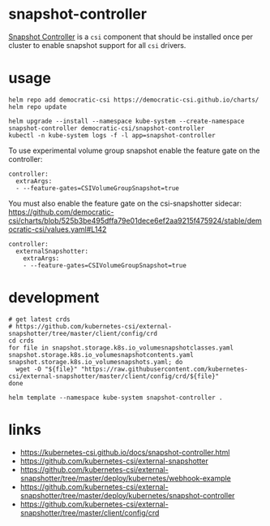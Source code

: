 # snapshot-controller

[Snapshot Controller](https://kubernetes-csi.github.io/docs/snapshot-controller.html)
is a `csi` component that should be installed once per cluster to enable
snapshot support for all `csi` drivers.

# usage

```
helm repo add democratic-csi https://democratic-csi.github.io/charts/
helm repo update

helm upgrade --install --namespace kube-system --create-namespace snapshot-controller democratic-csi/snapshot-controller
kubectl -n kube-system logs -f -l app=snapshot-controller
```

To use experimental volume group snapshot enable the feature gate on the controller:

```
controller:
  extraArgs:
  - --feature-gates=CSIVolumeGroupSnapshot=true
```

You must also enable the feature gate on the csi-snapshotter sidecar: https://github.com/democratic-csi/charts/blob/525b3be495dffa79e01dece6ef2aa9215f475924/stable/democratic-csi/values.yaml#L142

```
controller:
  externalSnapshotter:
    extraArgs:
    - --feature-gates=CSIVolumeGroupSnapshot=true
```

# development

```
# get latest crds
# https://github.com/kubernetes-csi/external-snapshotter/tree/master/client/config/crd
cd crds
for file in snapshot.storage.k8s.io_volumesnapshotclasses.yaml snapshot.storage.k8s.io_volumesnapshotcontents.yaml snapshot.storage.k8s.io_volumesnapshots.yaml; do
  wget -O "${file}" "https://raw.githubusercontent.com/kubernetes-csi/external-snapshotter/master/client/config/crd/${file}"
done

helm template --namespace kube-system snapshot-controller .
```

# links

- https://kubernetes-csi.github.io/docs/snapshot-controller.html
- https://github.com/kubernetes-csi/external-snapshotter
- https://github.com/kubernetes-csi/external-snapshotter/tree/master/deploy/kubernetes/webhook-example
- https://github.com/kubernetes-csi/external-snapshotter/tree/master/deploy/kubernetes/snapshot-controller
- https://github.com/kubernetes-csi/external-snapshotter/tree/master/client/config/crd

